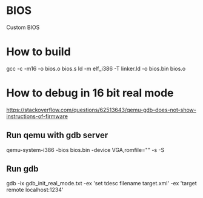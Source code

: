# BIOS
Custom BIOS

# How to build
gcc -c -m16 -o bios.o bios.s
ld -m elf_i386 -T linker.ld -o bios.bin bios.o

# How to debug in 16 bit real mode
https://stackoverflow.com/questions/62513643/qemu-gdb-does-not-show-instructions-of-firmware

## Run qemu with gdb server 
qemu-system-i386 -bios bios.bin -device VGA,romfile="" -s -S

## Run gdb
gdb -ix gdb_init_real_mode.txt -ex 'set tdesc filename target.xml' -ex 'target remote localhost:1234'

